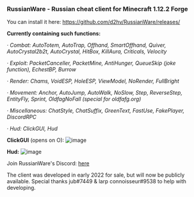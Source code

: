 ### **RussianWare - Russian cheat client for Minecraft 1.12.2 Forge**
You can install it here: https://github.com/d2hv/RussianWare/releases/

**Currently containing such functions:**

_· Combat: AutoTotem, AutoTrap, Offhand, SmartOffhand, Quiver, AutoCrystal2b2t, AutoCrystal, HitBox, KillAura, Criticals, Velocity_

_· Exploit: PacketCanceller, PacketMine, AntiHunger, QueueSkip (joke function), EchestBP, Burrow_

_· Render: Chams, VoidESP, HoleESP, ViewModel, NoRender, FullBright_

_· Movement: Anchor, AutoJump, AutoWalk, NoSlow, Step, ReverseStep, EntityFly, Sprint, OldfagNoFall (special for oldfafg.org)_

_· Miscellaneous: ChatStyle, ChatSuffix, GreenText, FastUse, FakePlayer, DiscordRPC_

_· Hud: ClickGUI, Hud_


**СlickGUI** (opens on O): 
![image](https://user-images.githubusercontent.com/58084428/210278065-222e0ba3-3536-4dc1-9e9a-b17594147f5c.png)

**Hud:**
![image](https://user-images.githubusercontent.com/58084428/210278145-e8482967-f22f-4a91-9b12-16298c2f030d.png)

Join RussianWare's Discord: [here](https://discord.gg/9nVUyFJf)

The client was developed in early 2022 for sale, but will now be publicly available. Special thanks jub#7449 & larp connoisseur#9538 to help with developing.
